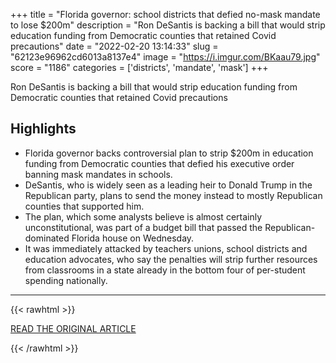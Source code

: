 +++
title = "Florida governor: school districts that defied no-mask mandate to lose $200m"
description = "Ron DeSantis is backing a bill that would strip education funding from Democratic counties that retained Covid precautions"
date = "2022-02-20 13:14:33"
slug = "62123e96962cd6013a8137e4"
image = "https://i.imgur.com/BKaau79.jpg"
score = "1186"
categories = ['districts', 'mandate', 'mask']
+++

Ron DeSantis is backing a bill that would strip education funding from Democratic counties that retained Covid precautions

## Highlights

- Florida governor backs controversial plan to strip $200m in education funding from Democratic counties that defied his executive order banning mask mandates in schools.
- DeSantis, who is widely seen as a leading heir to Donald Trump in the Republican party, plans to send the money instead to mostly Republican counties that supported him.
- The plan, which some analysts believe is almost certainly unconstitutional, was part of a budget bill that passed the Republican-dominated Florida house on Wednesday.
- It was immediately attacked by teachers unions, school districts and education advocates, who say the penalties will strip further resources from classrooms in a state already in the bottom four of per-student spending nationally.

---

{{< rawhtml >}}
  <p class="article-category">
    <a target="_blank" href="https://www.theguardian.com/us-news/2022/feb/20/florida-ron-desantis-schools-mask-mandates-funding-covid">READ THE ORIGINAL ARTICLE</a>
  </p>
{{< /rawhtml >}}
